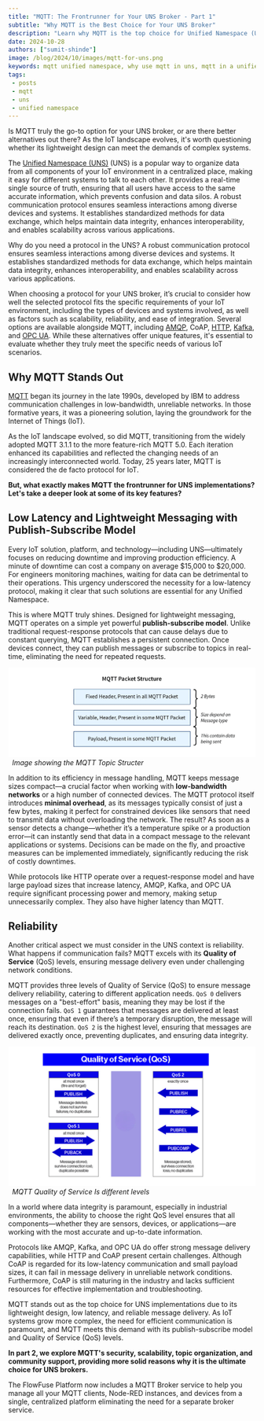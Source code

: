 ```yaml
--- 
title: "MQTT: The Frontrunner for Your UNS Broker - Part 1" 
subtitle: "Why MQTT is the Best Choice for Your UNS Broker"
description: "Learn why MQTT is the top choice for Unified Namespace (UNS) brokers and explore the ideal platform that simplifies the connection of devices and services while providing a reliable MQTT broker service."
date: 2024-10-28
authors: ["sumit-shinde"]
image: /blog/2024/10/images/mqtt-for-uns.png
keywords: mqtt unified namespace, why use mqtt in uns, mqtt in a unified namespace, mqtt data modeling UNS, Best protocols for UNS IoT, Implementing UNS with MQTT, Unified Namespace protocols
tags: 
 - posts
 - mqtt
 - uns
 - unified namespace
---
```


Is MQTT truly the go-to option for your UNS broker, or are there better alternatives out there? As the IoT landscape evolves, it's worth questioning whether its lightweight design can meet the demands of complex systems. 

<!--more-->

The [Unified Namespace (UNS)](/blog/2023/12/introduction-to-unified-namespace/) (UNS) is a popular way to organize data from all components of your IoT environment in a centralized place, making it easy for different systems to talk to each other. It provides a real-time single source of truth, ensuring that all users have access to the same accurate information, which prevents confusion and data silos. A robust communication protocol ensures seamless interactions among diverse devices and systems. It establishes standardized methods for data exchange, which helps maintain data integrity, enhances interoperability, and enables scalability across various applications.

Why do you need a protocol in the UNS? A robust communication protocol ensures seamless interactions among diverse devices and systems. It establishes standardized methods for data exchange, which helps maintain data integrity, enhances interoperability, and enables scalability across various applications.

When choosing a protocol for your UNS broker, it’s crucial to consider how well the selected protocol fits the specific requirements of your IoT environment, including the types of devices and systems involved, as well as factors such as scalability, reliability, and ease of integration. Several options are available alongside MQTT, including [AMQP](/node-red/protocol/amqp/), CoAP, [HTTP](/node-red/integration-technologies/rest/), [Kafka](/blog/2024/03/using-kafka-with-node-red/), and [OPC UA](/node-red/protocol/opa-ua/). While these alternatives offer unique features, it's essential to evaluate whether they truly meet the specific needs of various IoT scenarios.

## Why MQTT Stands Out

[MQTT](/node-red/protocol/mqtt/) began its journey in the late 1990s, developed by IBM to address communication challenges in low-bandwidth, unreliable networks. In those formative years, it was a pioneering solution, laying the groundwork for the Internet of Things (IoT).

As the IoT landscape evolved, so did MQTT, transitioning from the widely adopted MQTT 3.1.1 to the more feature-rich MQTT 5.0. Each iteration enhanced its capabilities and reflected the changing needs of an increasingly interconnected world. Today, 25 years later, MQTT is considered the de facto protocol for IoT.

**But, what exactly makes MQTT the frontrunner for UNS implementations? Let's take a deeper look at some of its key features?**

## Low Latency and Lightweight Messaging with Publish-Subscribe Model

Every IoT solution, platform, and technology—including UNS—ultimately focuses on reducing downtime and improving production efficiency. A minute of downtime can cost a company on average $15,000 to $20,000. For engineers monitoring machines, waiting for data can be detrimental to their operations. This urgency underscored the necessity for a low-latency protocol, making it clear that such solutions are essential for any Unified Namespace.

This is where MQTT truly shines. Designed for lightweight messaging, MQTT operates on a simple yet powerful **publish-subscribe model**. Unlike traditional request-response protocols that can cause delays due to constant querying, MQTT establishes a persistent connection. Once devices connect, they can publish messages or subscribe to topics in real-time, eliminating the need for repeated requests.

![MQTT Topic structure](./images/mqtt-packate-size.png)  
_Image showing the MQTT Topic Structer_

In addition to its efficiency in message handling, MQTT keeps message sizes compact—a crucial factor when working with **low-bandwidth networks** or a high number of connected devices. The MQTT protocol itself introduces **minimal overhead**, as its messages typically consist of just a few bytes, making it perfect for constrained devices like sensors that need to transmit data without overloading the network. The result? As soon as a sensor detects a change—whether it’s a temperature spike or a production error—it can instantly send that data in a compact message to the relevant applications or systems. Decisions can be made on the fly, and proactive measures can be implemented immediately, significantly reducing the risk of costly downtimes.

While protocols like HTTP operate over a request-response model and have large payload sizes that increase latency, AMQP, Kafka, and OPC UA require significant processing power and memory, making setup unnecessarily complex. They also have higher latency than MQTT.

## Reliability

Another critical aspect we must consider in the UNS context is reliability. What happens if communication fails? MQTT excels with its **Quality of Service** (QoS) levels, ensuring message delivery even under challenging network conditions.

MQTT provides three levels of Quality of Service (QoS) to ensure message delivery reliability, catering to different application needs. `QoS 0` delivers messages on a "best-effort" basis, meaning they may be lost if the connection fails. `QoS 1` guarantees that messages are delivered at least once, ensuring that even if there’s a temporary disruption, the message will reach its destination. `QoS 2` is the highest level, ensuring that messages are delivered exactly once, preventing duplicates, and ensuring data integrity.

![MQTT Quality of Service's different levels](./images/mqtt-qos.png)  
_MQTT Quality of Service Is different levels_

In a world where data integrity is paramount, especially in industrial environments, the ability to choose the right QoS level ensures that all components—whether they are sensors, devices, or applications—are working with the most accurate and up-to-date information.

Protocols like AMQP, Kafka, and OPC UA  do offer strong message delivery capabilities, while HTTP and CoAP present certain challenges. Although CoAP is regarded for its low-latency communication and small payload sizes, it can fail in message delivery in unreliable network conditions. Furthermore, CoAP is still maturing in the industry and lacks sufficient resources for effective implementation and troubleshooting.

MQTT stands out as the top choice for UNS implementations due to its lightweight design, low latency, and reliable message delivery. As IoT systems grow more complex, the need for efficient communication is paramount, and MQTT meets this demand with its publish-subscribe model and Quality of Service (QoS) levels.

**In part 2, we explore MQTT's security, scalability, topic organization, and community support, providing more solid reasons why it is the ultimate choice for UNS brokers.**

The FlowFuse Platform now includes a MQTT Broker service to help you manage all your MQTT clients, Node-RED instances, and devices from a single, centralized platform eliminating the need for a separate broker service.